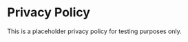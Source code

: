 <!DOCTYPE html>
<html>
  <head><title>Privacy Policy</title></head>
  <body>
    <h1>Privacy Policy</h1>
    <p>This is a placeholder privacy policy for testing purposes only.</p>
  </body>
</html>
